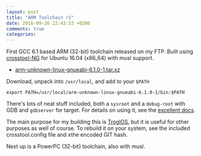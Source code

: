 ```yaml
---
layout: post
title: "ARM Toolchain r1"
date: 2016-09-26 22:43:53 +0200
comments: true
categories:
---
```


First GCC 6.1 based ARM (32-bit) toolchain released on my FTP.  Built
using [crosstool-NG][1] for Ubuntu 16.04 (x86_64) with musl support.

- [arm-unknown-linux-gnueabi-6.1.0-1.tar.xz][2]

Download, unpack into `/usr/local`, and add to your `$PATH`

    export PATH=/usr/local/arm-unknown-linux-gnueabi-6.1.0-1/bin:$PATH

There's lots of neat stuff included, both a `sysroot` and a `debug-root`
with GDB and `gdbserver` for target.  For details on using it, see the
[excellent docs][3].

The main purpose for my building this is [TroglOS][4], but it is useful
for other purposes as well of course.  To rebuild it on your system, see
the included crosstool.config file and xthe encoded GIT hash.

Next up is a PowerPC (32-bit) toolchain, also with musl.

[1]: https://github.com/crosstool-ng/crosstool-ng
[2]: http://ftp.troglobit.com/pub/Toolchains/arm-unknown-linux-gnueabi-6.1.0-1.tar.xz
[3]: https://github.com/crosstool-ng/crosstool-ng/blob/master/docs/5%20-%20Using%20the%20toolchain.txt
[4]: https://github.com/troglobit/troglos

<!--
  -- Local Variables:
  -- mode: markdown
  -- End:
  -->
